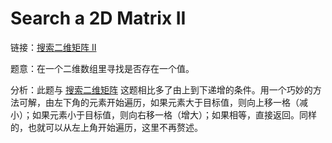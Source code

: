 # Search a 2D Matrix II

链接：[搜索二维矩阵 II](https://leetcode-cn.com/problems/search-a-2d-matrix-ii/)

题意：在一个二维数组里寻找是否存在一个值。

分析：此题与 [搜索二维矩阵](../Searcha2DMatrix) 这题相比多了由上到下递增的条件。用一个巧妙的方法可解，由左下角的元素开始遍历，如果元素大于目标值，则向上移一格（减小）；如果元素小于目标值，则向右移一格（增大）；如果相等，直接返回。同样的，也就可以从左上角开始遍历，这里不再赘述。